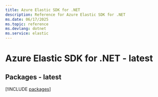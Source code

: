 ```yaml
---
title: Azure Elastic SDK for .NET
description: Reference for Azure Elastic SDK for .NET
ms.date: 06/17/2025
ms.topic: reference
ms.devlang: dotnet
ms.service: elastic
---
```

# Azure Elastic SDK for .NET - latest
## Packages - latest
[!INCLUDE [packages](elastic-index.md)]